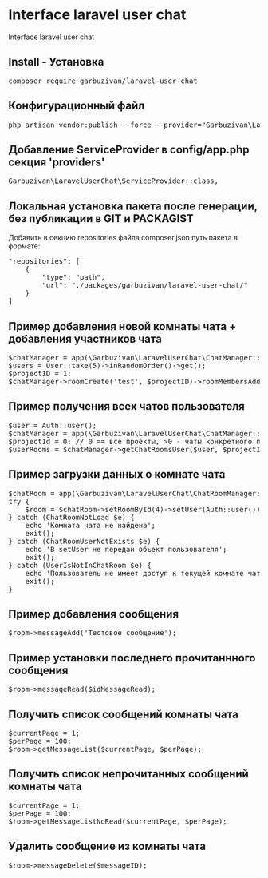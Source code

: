 # Interface laravel user chat

Interface laravel user chat

## Install - Установка

<pre>composer require garbuzivan/laravel-user-chat</pre>

## Конфигурационный файл

<pre>php artisan vendor:publish --force --provider="Garbuzivan\LaravelUserChat\ServiceProvider" --tag="config"</pre>

## Добавление ServiceProvider в config/app.php секция 'providers'

<pre>Garbuzivan\LaravelUserChat\ServiceProvider::class,</pre>

## Локальная установка пакета после генерации, без публикации в GIT и PACKAGIST

Добавить в секцию repositories файла composer.json путь пакета в формате:

<pre>
"repositories": [
    {
        "type": "path",
        "url": "./packages/garbuzivan/laravel-user-chat/"
    }
]
</pre>

## Пример добавления новой комнаты чата + добавления участников чата

<pre>
$chatManager = app(\Garbuzivan\LaravelUserChat\ChatManager::class);
$users = User::take(5)->inRandomOrder()->get();
$projectID = 1;
$chatManager->roomCreate('test', $projectID)->roomMembersAdd($users);
</pre>

## Пример получения всех чатов пользователя

<pre>
$user = Auth::user();
$chatManager = app(\Garbuzivan\LaravelUserChat\ChatManager::class);
$projectId = 0; // 0 == все проекты, >0 - чаты конкретного проекта
$userRooms = $chatManager->getChatRoomsUser($user, $projectId);
</pre>

## Пример загрузки данных о комнате чата

<pre>
$chatRoom = app(\Garbuzivan\LaravelUserChat\ChatRoomManager::class);
try {
    $room = $chatRoom->setRoomById(4)->setUser(Auth::user());
} catch (ChatRoomNotLoad $e) {
    echo 'Комната чата не найдена';
    exit();
} catch (ChatRoomUserNotExists $e) {
    echo 'В setUser не передан объект пользователя';
    exit();
} catch (UserIsNotInChatRoom $e) {
    echo 'Пользователь не имеет доступ к текущей комнате чата';
    exit();
}
</pre>


## Пример добавления сообщения

<pre>
$room->messageAdd('Тестовое сообщение');
</pre>


## Пример установки последнего прочитаннного сообщения

<pre>
$room->messageRead($idMessageRead);
</pre>


## Получить список сообщений комнаты чата

<pre>
$currentPage = 1;
$perPage = 100;
$room->getMessageList($currentPage, $perPage);
</pre>


## Получить список непрочитанных сообщений комнаты чата

<pre>
$currentPage = 1;
$perPage = 100;
$room->getMessageListNoRead($currentPage, $perPage);
</pre>


## Удалить сообщение из комнаты чата

<pre>
$room->messageDelete($messageID);
</pre>

